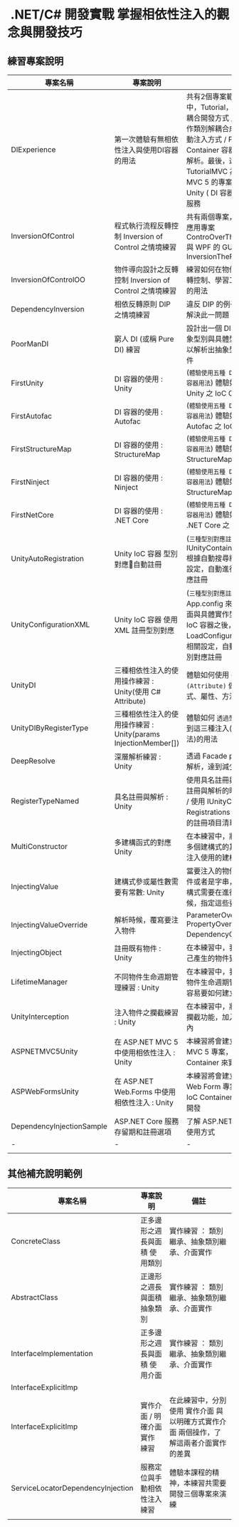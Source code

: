 #  .NET/C# 開發實戰 掌握相依性注入的觀念與開發技巧

## 練習專案說明

|專案名稱|專案說明|備註|
|-|-|-|
|DIExperience|第一次體驗有無相依性注入與使用DI容器的用法|共有2個專案範例 :在第一個專案中，Tutorial， Phase1 傳統緊密耦合開發方式 / Phase2 將具體實作類別解耦合成為介面，但使用手動注入方式 / Phase3 使用 DI Container 容器，自動進行註冊與解析。最後，還有一個 TutorialMVC 為一個 ASP.NET MVC 5 的專案，並且搭配使用 Unity ( DI 容器 ) 提供相依性注入服務|
|InversionOfControl|程式執行流程反轉控制 Inversion of Control 之情境練習|共有兩個專案，分別是：主控制台應用專案 ControOverTheFlowOfAProgram 與 WPF 的 GUI 事件驅動專案 InversionTheFlowOfProgram|
|InversionOfControlOO|物件導向設計之反轉控制 Inversion of Control 之情境練習|練習如何在物件導向設計中進行反轉控制、學習工廠方法之設計模式的用法|
|DependencyInversion|相依反轉原則 DIP 之情境練習|違反 DIP 的例子 與 使用抽象型別解決此一問題|
|PoorManDI|窮人 DI (或稱 Pure DI) 練習|設計出一個 DI 機制，具有註冊抽象型別與具體型別能力，並且可以解析出抽象型別的具體實作物件|
|FirstUnity|DI 容器的使用 : Unity|(`體驗使用五種 DI / IoC Container 容器用法`) 體驗如何安裝與使用 Unity 之 IoC Container|
|FirstAutofac|DI 容器的使用 : Autofac|(`體驗使用五種 DI / IoC Container 容器用法`) 體驗如何安裝與使用 Autofac 之 IoC Container|
|FirstStructureMap|DI 容器的使用 : StructureMap|(`體驗使用五種 DI / IoC Container 容器用法`) 體驗如何安裝與使用 StructureMap 之 IoC Container|
|FirstNinject|DI 容器的使用 : Ninject|(`體驗使用五種 DI / IoC Container 容器用法`) 體驗如何安裝與使用 StructureMap 之 IoC Ninject|
|FirstNetCore|DI 容器的使用 : .NET Core|(`體驗使用五種 DI / IoC Container 容器用法`) 體驗如何安裝與使用 .NET Core 之 IoC Ninject|
|UnityAutoRegistration|Unity IoC 容器 型別對應自動註冊|(`三種型別對應註冊方法`) 使用 IUnityContainer. RegisterTypes 根據自動搜尋組件內的型別與相關設定，自動進行 IoC 容器的型別對應註冊|
|UnityConfigurationXML|Unity IoC 容器 使用 XML 註冊型別對應|(`三種型別對應註冊方法`) 使用 App.config 來定義需要註冊的介面與具體實作型別，並且在建立 IoC 容器之後，LoadConfiguration讀取該 XML 相關設定，自動進行 IoC 容器的型別對應註冊|
|UnityDI|三種相依性注入的使用操作練習 : Unity(使用 C# Attribute)|體驗如何使用 `C# 屬性 (Attribute)` 做到這三種注入(建構式、屬性、方法)的用法|
|UnityDIByRegisterType|三種相依性注入的使用操作練習 : Unity(params InjectionMember[])|體驗如何 `透過型別對應註冊 API` 做到這三種注入(建構式、屬性、方法)的用法|
|DeepResolve|深層解析練習 : Unity|透過 Facade pattern 與配合深層解析，達到減少建構式參數的問題|
|RegisterTypeNamed|具名註冊與解析 : Unity|使用具名註冊與解析技術，在進行註冊與解析的時候，指定一個名稱  / 使用 IUnityContainer. Registrations 查看該 IoC 容器內的註冊項目清單|
|MultiConstructor|多建構函式的對應Unity|在本練習中，將會想要指定類別內多個建構式的其中一個，作為預設注入使用的建構函式|
|InjectingValue|建構式參或屬性數需要有常數: Unity|當要注入的物件，是個數值型別物件或者是字串，我們要學習，其建構式需要在進行型別對應註冊的時候，指定這些要注入的常數值|
|InjectingValueOverride|解析時候，覆寫要注入物件|ParameterOverride PropertyOverride DependencyOverride 使用練習|
|InjectingObject|註冊既有物件 : Unity|在本練習中，我們將會注入我們自己產生的物件到建構式內|
|LifetimeManager|不同物件生命週期管理練習 : Unity|在本練習中，我們將會使用 Unity 物件生命週期管理類別，告知 IoC 容易要如何建立與釋放物件|
|UnityInterception|注入物件之攔截練習 : Unity|在本練習中，將會使用 IoC 容器的攔截功能，加入進需要注入的物件內|
|ASPNETMVC5Unity|在 ASP.NET MVC 5 中使用相依性注入 : Unity|本練習將會建立一個 ASP.NET MVC 5 專案，並且使用 Unity IoC Container 來實作相依性注入開發|
|ASPWebFormsUnity|在 ASP.NET Web.Forms 中使用相依性注入 : Unity|本練習將會建立一個 ASP.NET Web Form 專案，並且使用 Unity IoC Container 來實作相依性注入開發|
|DependencyInjectionSample|ASP.NET Core 服務存留期和註冊選項|了解 ASP.NET Core 的生命週期使用方式|
|-|-|-|
||||

## 其他補充說明範例
|專案名稱|專案說明|備註|
|-|-|-|
|ConcreteClass|正多邊形之週長與面積 使用類別|實作練習 ： 類別繼承、抽象類別繼承、介面實作|
|AbstractClass|正邊形之週長與面積 抽象類別|實作練習 ： 類別繼承、抽象類別繼承、介面實作|
|InterfaceImplementation|正多邊形之週長與面積 使用介面|實作練習 ： 類別繼承、抽象類別繼承、介面實作|
|InterfaceExplicitImp|||
|InterfaceExplicitImp|實作介面 / 明確介面實作 練習|在此練習中，分別使用 實作介面 與 以明確方式實作介面 兩個操作，了解這兩者介面實作的差異|
|ServiceLocatorDependencyInjection|服務定位與手動相依性注入練習|體驗本課程的精神，本練習共需要開發三個專案來演練|
||||



